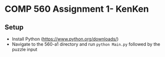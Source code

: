 # COMP 560 Assignment 1- KenKen

## Setup
- Install Python (https://www.python.org/downloads/)
- Navigate to the 560-a1 directory and run `python Main.py` followed by the puzzle input